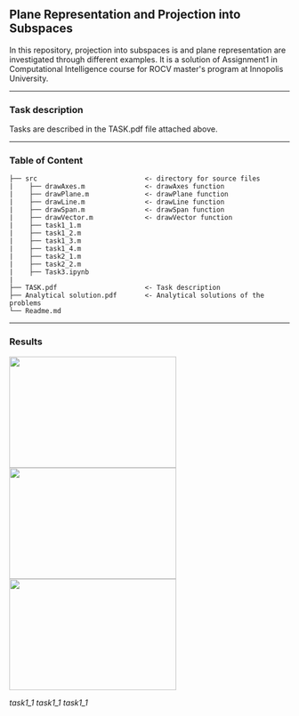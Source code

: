 ## Plane Representation and Projection into Subspaces 
In this repository, projection into subspaces is and  plane representation are investigated through different examples. It is a solution of Assignment1 in Computational Intelligence course for ROCV master's program at Innopolis University.

---
### Task description
Tasks are described in the TASK.pdf file attached above.  

---
### Table of Content 
```
├── src                           <- directory for source files
|    ├── drawAxes.m               <- drawAxes function
|    ├── drawPlane.m              <- drawPlane function
|    ├── drawLine.m               <- drawLine function
|    ├── drawSpan.m               <- drawSpan function
|    ├── drawVector.m             <- drawVector function
|    ├── task1_1.m   
|    ├── task1_2.m             
|    ├── task1_3.m             
|    ├── task1_4.m             
|    ├── task2_1.m             
|    ├── task2_2.m             
|    ├── Task3.ipynb
|
├── TASK.pdf                      <- Task description
├── Analytical solution.pdf       <- Analytical solutions of the problems               
└── Readme.md
```
---
### Results
<p float="left">
  <img src="https://user-images.githubusercontent.com/90580636/168076206-83792ca3-b8e0-48fa-8e19-f209cafcd7a8.png" width="300" height="200" />
  <img src="https://user-images.githubusercontent.com/90580636/168076668-fb10b23e-d7fb-4e15-a7c4-07d710cb389d.png" width="300" height="200" />
  <img src="https://user-images.githubusercontent.com/90580636/168133797-75bdb684-ca9c-48de-9fa2-8cb5fa85eeec.png" width="300" height="200" />

</p>
<p>
    <em>task1_1</em> <em>task1_1</em>
    <em>task1_1</em>
</p>



